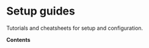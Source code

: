 # Setup guides

Tutorials and cheatsheets for setup and configuration.

<strong class="index">Contents</strong>
